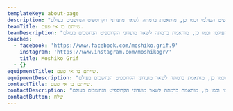 ```yaml
---
templateKey: about-page
description: "את המועדון (הבוקס, כמו שאנו קוראים לו) הקמנו ב- 2012 והוא אחד ממועדוני הקרוספיט הרשמיים והוותיקים בארץ. התחלנו במועדון קטן של 45 מ\"ר ועם כמה מתאמנים שהתחברו לשיגעון שלנו. היום אנחנו מנהלים מועדון של כמעט 350 מ\"ר עם מגוון מתאמנים בכל הגילאים והעיסוקים. \_ המועדון הינו מועדון קרוספיט רשמי והוא משויך לקהילת הקרוספיט העולמית המונה מעל ל- 10,000 מועדונים. תוכנית האימונים שלנו נבנית במחשבה רבה ומותאמת לאיגוד הקרוספיט העולמי וכמו כן, מותאמת ברמתה לשאר מועדוני הקרוספיט הנחשבים בעולם."
teamTitle: שייתם בו אי פעם.
teamDescription: "את המועדון (הבוקס, כמו שאנו קוראים לו) הקמנו ב- 2012 והוא אחד ממועדוני הקרוספיט הרשמיים והוותיקים בארץ. התחלנו במועדון קטן של 45 מ\"ר ועם כמה מתאמנים שהתחברו לשיגעון שלנו. היום אנחנו מנהלים מועדון של כמעט 350 מ\"ר עם מגוון מתאמנים בכל הגילאים והעיסוקים. \_ המועדון הינו מועדון קרוספיט רשמי והוא משויך לקהילת הקרוספיט העולמית המונה מעל ל- 10,000 מועדונים. תוכנית האימונים שלנו נבנית במחשבה רבה ומותאמת לאיגוד הקרוספיט העולמי וכמו כן, מותאמת ברמתה לשאר מועדוני הקרוספיט הנחשבים בעולם."
coaches:
  - facebook: 'https://www.facebook.com/moshiko.grif.9'
    instagram: 'https://www.instagram.com/moshikogr/'
    title: Moshiko Grif
  - {}
equipmentTitle: שייתם בו אי פעם.
equipmentDescription: "את המועדון (הבוקס, כמו שאנו קוראים לו) הקמנו ב- 2012 והוא אחד ממועדוני הקרוספיט הרשמיים והוותיקים בארץ. התחלנו במועדון קטן של 45 מ\"ר ועם כמה מתאמנים שהתחברו לשיגעון שלנו. היום אנחנו מנהלים מועדון של כמעט 350 מ\"ר עם מגוון מתאמנים בכל הגילאים והעיסוקים. \_ המועדון הינו מועדון קרוספיט רשמי והוא משויך לקהילת הקרוספיט העולמית המונה מעל ל- 10,000 מועדונים. תוכנית האימונים שלנו נבנית במחשבה רבה ומותאמת לאיגוד הקרוספיט העולמי וכמו כן, מותאמת ברמתה לשאר מועדוני הקרוספיט הנחשבים בעולם."
contactTitle: שייתם בו אי פעם.
contactDescription: "את המועדון (הבוקס, כמו שאנו קוראים לו) הקמנו ב- 2012 והוא אחד ממועדוני הקרוספיט הרשמיים והוותיקים בארץ. התחלנו במועדון קטן של 45 מ\"ר ועם כמה מתאמנים שהתחברו לשיגעון שלנו. היום אנחנו מנהלים מועדון של כמעט 350 מ\"ר עם מגוון מתאמנים בכל הגילאים והעיסוקים. \_ המועדון הינו מועדון קרוספיט רשמי והוא משויך לקהילת הקרוספיט העולמית המונה מעל ל- 10,000 מועדונים. תוכנית האימונים שלנו נבנית במחשבה רבה ומותאמת לאיגוד הקרוספיט העולמי וכמו כן, מותאמת ברמתה לשאר מועדוני הקרוספיט הנחשבים בעולם."
contactButton: שלח
---
```



